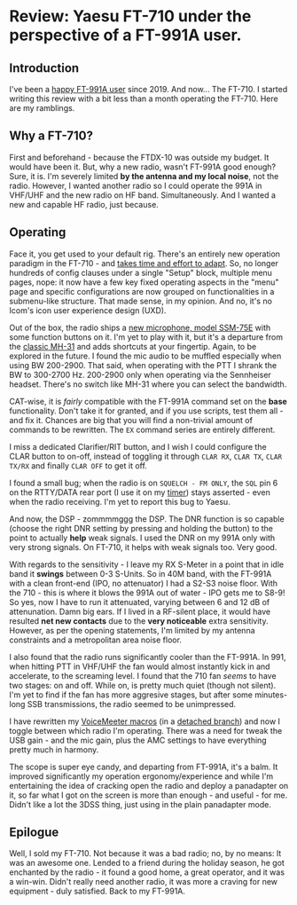 # Review: Yaesu FT-710 under the perspective of a FT-991A user.
## Introduction
I've been a [happy FT-991A user](https://github.com/rfrht/FT-991A/wiki/Review-FT-991A) since 2019. And now... The FT-710. I started writing this review with a bit less than a month operating the FT-710. Here are my ramblings.

## Why a FT-710?
First and beforehand - because the FTDX-10 was outside my budget. It would have been it. But, why a new radio, wasn't FT-991A good enough? Sure, it is. I'm severely limited **by the antenna and my local noise**, not the radio. However, I wanted another radio so I could operate the 991A in VHF/UHF and the new radio on HF band. Simultaneously. And I wanted a new and capable HF radio, just because.

## Operating
Face it, you get used to your default rig. There's an entirely new operation paradigm in the FT-710 - and [takes time and effort to adapt](https://github.com/rfrht/PY2RAF/blob/master/Improving-FT-710-usability.md). So, no longer hundreds of config clauses under a single "Setup" block, multiple menu pages, nope: it now have a few key fixed operating aspects in the "menu" page and specific configurations are now grouped on functionalities in a submenu-like structure. That made sense, in my opinion. And no, it's no Icom's icon user experience design (UXD).

Out of the box, the radio ships a [new microphone, model SSM-75E](https://www.eham.net/reviews/view-product?id=15065) with some function buttons on it. I'm yet to play with it, but it's a departure from the [classic MH-31](https://www.universal-radio.com/catalog/hamhf/0406FT900.html) and adds shortcuts at your fingertip. Again, to be explored in the future. I found the mic audio to be muffled especially when using BW 200-2900. That said, when operating with the PTT I shrank the BW to 300-2700 Hz. 200-2900 only when operating via the Sennheiser headset. There's no switch like MH-31 where you can select the bandwidth.

CAT-wise, it is _fairly_ compatible with the FT-991A command set on the **base** functionality. Don't take it for granted, and if you use scripts, test them all - and fix it. Chances are big that you will find a non-trivial amount of commands to be rewritten. The `EX` command series are entirely different.

I miss a dedicated Clarifier/RIT button, and I wish I could configure the CLAR button to on-off, instead of toggling it through `CLAR RX`, `CLAR TX`, `CLAR TX/RX` and finally `CLAR OFF` to get it off.

I found a small bug; when the radio is on `SQUELCH - FM ONLY`, the `SQL` pin 6 on the RTTY/DATA rear port (I use it on my [timer](https://github.com/rfrht/Yaesu-OLED-TX-Timer)) stays asserted - even when the radio receiving. I'm yet to report this bug to Yaesu.

And now, the DSP - zommmmggg the DSP. The DNR function is so capable (choose the right DNR setting by pressing and holding the button) to the point to actually **help** weak signals. I used the DNR on my 991A only with very strong signals. On FT-710, it helps with weak signals too. Very good.

With regards to the sensitivity - I leave my RX S-Meter in a point that in idle band it **swings** between 0-3 S-Units. So in 40M band, with the FT-991A with a clean front-end (IPO, no attenuator) I had a S2-S3 noise floor. With the 710 - this is where it blows the 991A out of water - IPO gets me to S8-9! So yes, now I have to run it attenuated, varying between 6 and 12 dB of attenunation. Damn big ears. If I lived in a RF-silent place, it would have resulted **net new contacts** due to the **very noticeable** extra sensitivity. However, as per the opening statements, I'm limited by my antenna constraints and a metropolitan area noise floor.

I also found that the radio runs significantly cooler than the FT-991A. In 991, when hitting PTT in VHF/UHF the fan would almost instantly kick in and accelerate, to the screaming level. I found that the 710 fan *seems* to have two stages: on and off. While on, is pretty much quiet (though not silent). I'm yet to find if the fan has more aggresive stages, but after some minutes-long SSB transmissions, the radio seemed to be unimpressed.

I have rewritten my [VoiceMeeter macros](https://github.com/rfrht/Voicemeeter-FT-991A/wiki) (in a [detached branch](https://github.com/rfrht/Voicemeeter-FT-991A/tree/RF)) and now I toggle between which radio I'm operating. There was a need for tweak the USB gain - and the mic gain, plus the AMC settings to have everything pretty much in harmony.

The scope is super eye candy, and departing from FT-991A, it's a balm. It improved significantly my operation ergonomy/experience and while I'm entertaining the idea of cracking open the radio and deploy a panadapter on it, so far what I got on the screen is more than enough - and useful - for me. Didn't like a lot the 3DSS thing, just using in the plain panadapter mode.

## Epilogue
Well, I sold my FT-710. Not because it was a bad radio; no, by no means: It was an awesome one. Lended to a friend during the holiday season, he got enchanted by the radio - it found a good home, a great operator, and it was a win-win. Didn't really need another radio, it was more a craving for new equipment - duly satisfied. Back to my FT-991A.
